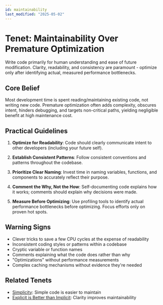 ```yaml
---
id: maintainability
last_modified: "2025-05-02"
---
```


# Tenet: Maintainability Over Premature Optimization

Write code primarily for human understanding and ease of future modification. Clarity, readability, and consistency are paramount - optimize only after identifying actual, measured performance bottlenecks.

## Core Belief

Most development time is spent reading/maintaining existing code, not writing new code. Premature optimization often adds complexity, obscures intent, hinders debugging, and targets non-critical paths, yielding negligible benefit at high maintenance cost.

## Practical Guidelines

1. **Optimize for Readability**: Code should clearly communicate intent to other developers (including your future self).

2. **Establish Consistent Patterns**: Follow consistent conventions and patterns throughout the codebase.

3. **Prioritize Clear Naming**: Invest time in naming variables, functions, and components to accurately reflect their purpose.

4. **Comment the Why, Not the How**: Self-documenting code explains how it works; comments should explain why decisions were made.

5. **Measure Before Optimizing**: Use profiling tools to identify actual performance bottlenecks before optimizing. Focus efforts only on proven hot spots.

## Warning Signs

- Clever tricks to save a few CPU cycles at the expense of readability
- Inconsistent coding styles or patterns within a codebase
- Cryptic variable or function names
- Comments explaining what the code does rather than why
- "Optimizations" without performance measurements
- Complex caching mechanisms without evidence they're needed

## Related Tenets

- [Simplicity](/tenets/simplicity.md): Simple code is easier to maintain
- [Explicit is Better than Implicit](/tenets/explicit-over-implicit.md): Clarity improves maintainability